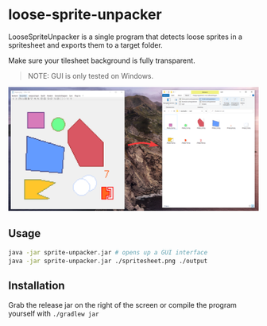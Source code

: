 # loose-sprite-unpacker
LooseSpriteUnpacker is a single program that detects loose sprites in a spritesheet and exports them to a target folder.

Make sure your tilesheet background is fully transparent.

> NOTE: GUI is only tested on Windows.

![Example screenshot](screenshot.png)

## Usage
```bash
java -jar sprite-unpacker.jar # opens up a GUI interface 
java -jar sprite-unpacker.jar ./spritesheet.png ./output
```

## Installation
Grab the release jar on the right of the screen or compile the program yourself with ```./gradlew jar```
